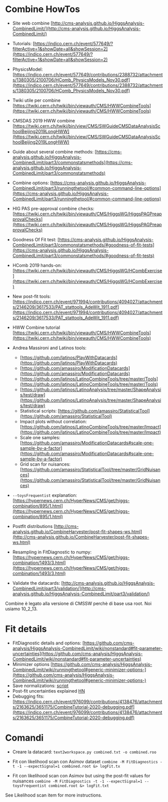 # Combine HowTos

- Site web combine [http://cms-analysis.github.io/HiggsAnalysis-CombinedLimit/](http://cms-analysis.github.io/HiggsAnalysis-CombinedLimit/)

- Tutorials: [https://indico.cern.ch/event/577649/?filterActive=1&showDate=all&showSession=2](https://indico.cern.ch/event/577649/?filterActive=1&showDate=all&showSession=2)

- PhysicsModel: [https://indico.cern.ch/event/577649/contributions/2388732/attachments/1380305/2100706/HComb_PhysicsModels_Nov30.pdf](https://indico.cern.ch/event/577649/contributions/2388732/attachments/1380305/2100706/HComb_PhysicsModels_Nov30.pdf)

- Twiki utile per combine [https://twiki.cern.ch/twiki/bin/viewauth/CMS/HWWCombineTools](https://twiki.cern.ch/twiki/bin/viewauth/CMS/HWWCombineTools)

- CMSDAS 2019 HWW combine [https://twiki.cern.ch/twiki/bin/view/CMS/SWGuideCMSDataAnalysisSchoolBeijing2019LongHWW](https://twiki.cern.ch/twiki/bin/view/CMS/SWGuideCMSDataAnalysisSchoolBeijing2019LongHWW)

- Guide about several combine methods: [https://cms-analysis.github.io/HiggsAnalysis-CombinedLimit/part3/commonstatsmethods](https://cms-analysis.github.io/HiggsAnalysis-CombinedLimit/part3/commonstatsmethods)

- Combine options: [https://cms-analysis.github.io/HiggsAnalysis-CombinedLimit/part3/runningthetool/#common-command-line-options](https://cms-analysis.github.io/HiggsAnalysis-CombinedLimit/part3/runningthetool/#common-command-line-options)

- HIG PAS pre-approval combine checks: [https://twiki.cern.ch/twiki/bin/viewauth/CMS/HiggsWG/HiggsPAGPreapprovalChecks](https://twiki.cern.ch/twiki/bin/viewauth/CMS/HiggsWG/HiggsPAGPreapprovalChecks)

- Goodness Of Fit test: [https://cms-analysis.github.io/HiggsAnalysis-CombinedLimit/part3/commonstatsmethods/#goodness-of-fit-tests](https://cms-analysis.github.io/HiggsAnalysis-CombinedLimit/part3/commonstatsmethods/#goodness-of-fit-tests)

- HComb 2019 hands-on: [https://twiki.cern.ch/twiki/bin/viewauth/CMS/HiggsWG/HCombExercise](https://twiki.cern.ch/twiki/bin/viewauth/CMS/HiggsWG/HCombExercise)

- New post-fit tools: [https://indico.cern.ch/event/971994/contributions/4094027/attachments/2146209/3617533/PAT_stattools_AdeWit_1911.pdf](https://indico.cern.ch/event/971994/contributions/4094027/attachments/2146209/3617533/PAT_stattools_AdeWit_1911.pdf)

- HWW Combine tutorial [https://twiki.cern.ch/twiki/bin/viewauth/CMS/HWWCombineTools](https://twiki.cern.ch/twiki/bin/viewauth/CMS/HWWCombineTools)

- Andrea Massironi and Latinos tools:

    - [https://github.com/latinos/PlayWithDatacards](https://github.com/latinos/PlayWithDatacards)
    - [https://github.com/amassiro/ModificationDatacards](https://github.com/amassiro/ModificationDatacards)
    - [https://github.com/latinos/LatinoCombineTools/tree/master/Tools](https://github.com/latinos/LatinoCombineTools/tree/master/Tools)
    - [https://github.com/latinos/LatinoAnalysis/tree/master/ShapeAnalysis/test/draw](https://github.com/latinos/LatinoAnalysis/tree/master/ShapeAnalysis/test/draw)
    - Statistical scripts: [https://github.com/amassiro/StatisticalTool](https://github.com/amassiro/StatisticalTool)
    - Impact plots without correlation: [https://github.com/latinos/LatinoCombineTools/tree/master/Impact](https://github.com/latinos/LatinoCombineTools/tree/master/Impact)
    - Scale one samples: [https://github.com/amassiro/ModificationDatacards#scale-one-sample-by-a-factor](https://github.com/amassiro/ModificationDatacards#scale-one-sample-by-a-factor)
    - Grid scan for nuisances: [https://github.com/amassiro/StatisticalTool/tree/master/GridNuisances](https://github.com/amassiro/StatisticalTool/tree/master/GridNuisances)
- `--toysFrequentist` explanation: [https://hypernews.cern.ch/HyperNews/CMS/get/higgs-combination/895/1.html](https://hypernews.cern.ch/HyperNews/CMS/get/higgs-combination/895/1.html)

- Postfit distributions [http://cms-analysis.github.io/CombineHarvester/post-fit-shapes-ws.html](http://cms-analysis.github.io/CombineHarvester/post-fit-shapes-ws.html)

- Resampling in FitDiagnostic to numpy: [https://hypernews.cern.ch/HyperNews/CMS/get/higgs-combination/1493/3.html](https://hypernews.cern.ch/HyperNews/CMS/get/higgs-combination/1493/3.html)

- Validate the datacards: [http://cms-analysis.github.io/HiggsAnalysis-CombinedLimit/part3/validation/](http://cms-analysis.github.io/HiggsAnalysis-CombinedLimit/part3/validation/)

Combine è legato alla versione di CMSSW perchè di base usa root. Noi usiamo 10_2_13.




# Fit details

- FitDiagnostic details and options: [https://github.com/cms-analysis/HiggsAnalysis-CombinedLimit/wiki/nonstandard#fit-parameter-uncertainties](https://github.com/cms-analysis/HiggsAnalysis-CombinedLimit/wiki/nonstandard#fit-parameter-uncertainties)
- Minimizer options [https://github.com/cms-analysis/HiggsAnalysis-CombinedLimit/wiki/runningthetool#generic-minimizer-options-](https://github.com/cms-analysis/HiggsAnalysis-CombinedLimit/wiki/runningthetool#generic-minimizer-options-)
- Save normalizations: [script](https://github.com/cms-analysis/HiggsAnalysis-CombinedLimit/blob/81x-root606/test/mlfitNormsToText.py)
- Post-fit uncertainties explained [HN](https://hypernews.cern.ch/HyperNews/CMS/get/higgs-combination/995.html)
- Debugging fits: [https://indico.cern.ch/event/976099/contributions/4138476/attachments/2163625/3651175/CombineTutorial-2020-debugging.pdf](https://indico.cern.ch/event/976099/contributions/4138476/attachments/2163625/3651175/CombineTutorial-2020-debugging.pdf)
# Comandi
- Creare la datacard:
`text2workspace.py combined.txt -o combined.roo`

- Fit con likelihood scan con Asimov dataset
`combine -M FitDiagnostics -t -1 --expectSignal=1 combined.root &> logFit.tx` 

- Fit con likelihood scan con Asimov but using the post-fit values for nuisances
`combine -M FitDiagnostics -t -1 --expectSignal=1 --toysFrequentist combined.root &> logFit.txt`

See Likelihood scan item for more instructions.